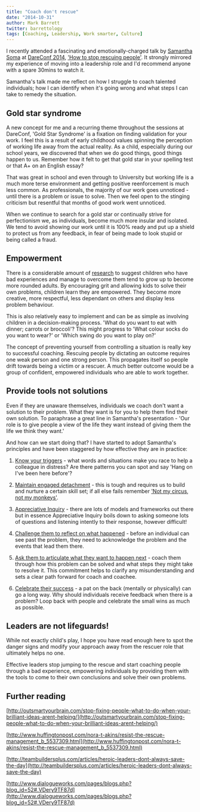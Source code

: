 ```yaml
---
title: "Coach don't rescue"
date: "2014-10-31"
author: Mark Barrett
twitter: barrettology
tags: [Coaching, Leadership, Work smarter, Culture]
---
```


I recently attended a fascinating and emotionally-charged talk by [Samantha Soma](https://twitter.com/sisoma) at [DareConf 2014](https://2014.dareconf.com), ['How to stop rescuing people'](http://vimeo.com/108047198). It strongly mirrored my experience of moving into a leadership role and I'd recommend anyone with a spare 30mins to watch it.

Samantha's talk made me reflect on how I struggle to coach talented individuals; how I can identify when it's going wrong and what steps I can take to remedy the situation.

## Gold star syndrome

A new concept for me and a recurring theme throughout the sessions at DareConf, 'Gold Star Syndrome' is a fixation on finding validation for your work. I feel this is a result of early childhood values spinning the perception of working life away from the actual reality. As a child, especially during our school years, we discovered that when we do good things, good things happen to us. Remember how it felt to get that gold star in your spelling test or that A+ on an English essay?

That was great in school and even through to University but working life is a much more terse environment and getting positive reenforcement is much less common. As professionals, the majority of our work goes unnoticed - until there is a problem or issue to solve. Then we feel open to the stinging criticism but resentful that months of good work went unnoticed.

When we continue to search for a gold star or continually strive for perfectionism we, as individuals, become much more insular and isolated. We tend to avoid showing our work until it is 100% ready and put up a shield to protect us from any feedback, in fear of being made to look stupid or being called a fraud.

## Empowerment

There is a considerable amount of [research](http://whatworksforhealth.wisc.edu/program.php?t1=20&t2=6&t3=84&id=311) to suggest children who have bad experiences and manage to overcome them tend to grow up to become more rounded adults. By encouraging grit and allowing kids to solve their own problems, children learn they are empowered. They become more creative, more respectful, less dependant on others and display less problem behaviour.

This is also relatively easy to implement and can be as simple as involving children in a decision-making process. 'What do you want to eat with dinner; carrots or broccoli'? This might progress to 'What colour socks do you want to wear?' or 'Which swing do you want to play on?'

The concept of preventing yourself from controlling a situation is really key to successful coaching. Rescuing people by dictating an outcome requires one weak person and one strong person. This propagates itself so people drift towards being a victim or a rescuer. A much better outcome would be a group of confident, empowered individuals who are able to work together.

## Provide tools not solutions

Even if they are unaware themselves, individuals we coach don't want a solution to their problem. What they want is for you to help them find their own solution. To paraphrase a great line in Samantha's presentation - 'Our role is to give people a view of the life they want instead of giving them the life we think they want.'

And how can we start doing that? I have started to adopt Samantha's principles and have been staggered by how effective they are in practice:

1. [Know your triggers](http://outsmartyourbrain.com/find-your-emotional-triggers-on-this-list/) - what words and situations make you race to help a colleague in distress? Are there patterns you can spot and say 'Hang on I've been here before'?

2. [Maintain engaged detachment](http://www.successrockets.com/Blog-Professional-Personal-Development/bid/51210/Leadership-Development-Skill-Detached-Involvement) - this is tough and requires us to build and nurture a certain skill set; if all else fails remember ['Not my circus, not my monkeys'](http://www.huffingtonpost.com/karen-ann-kennedy/not-my-circus-not-my-monk_b_5390455.html).

3. [Appreciative Inquiry](http://www.mindtools.com/pages/article/newTMC_85.htm) - there are lots of models and frameworks out there but in essence Appreciative Inquiry boils down to asking someone lots of questions and listening intently to their response, however difficult!

4. [Challenge them to reflect on what happened](http://centerx.gseis.ucla.edu/xchange/teacher-leadership/teacher-workroom/reflecting-conversation) - before an individual can see past the problem, they need to acknowledge the problem and the events that lead them there.

5. [Ask them to articulate what they want to happen next](http://www.reallifecoaching.net/tips-on-committing-to-your-goals/) - coach them through how this problem can be solved and what steps they might take to resolve it. This commitment helps to clarify any misunderstanding and sets a clear path forward for coach and coachee.

6. [Celebrate their success](http://www.myinternalgps.com/?p=1149) - a pat on the back (mentally or physically) can go a long way. Why should individuals receive feedback when there is a problem? Loop back with people and celebrate the small wins as much as possible.

## Leaders are not lifeguards!

While not exactly child's play, I hope you have read enough here to spot the danger signs and modify your approach away from the rescuer role that ultimately helps no one.

Effective leaders stop jumping to the rescue and start coaching people through a bad experience, empowering individuals by providing them with the tools to come to their own conclusions and solve their own problems.

## Further reading

[http://outsmartyourbrain.com/stop-fixing-people-what-to-do-when-your-brilliant-ideas-arent-helping/](http://outsmartyourbrain.com/stop-fixing-people-what-to-do-when-your-brilliant-ideas-arent-helping/)

[http://www.huffingtonpost.com/nora-t-akins/resist-the-rescue-management_b_5537309.html](http://www.huffingtonpost.com/nora-t-akins/resist-the-rescue-management_b_5537309.html)

[http://teambuildersplus.com/articles/heroic-leaders-dont-always-save-the-day](http://teambuildersplus.com/articles/heroic-leaders-dont-always-save-the-day)

[http://www.dialogueworks.com/pages/blogs.php?blog_id=52#.VDery9TF87d](http://www.dialogueworks.com/pages/blogs.php?blog_id=52#.VDery9TF87d)
